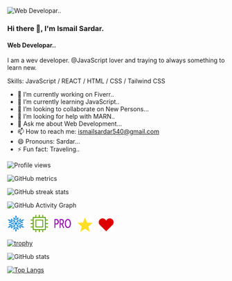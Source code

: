 ![Web Developar..](https://scontent.fjsr6-1.fna.fbcdn.net/v/t39.30808-6/306912864_1507410759694587_836567295354477058_n.png?_nc_cat=104&ccb=1-7&_nc_sid=e3f864&_nc_ohc=HuqMGo2pWAkAX-96LEi&_nc_ht=scontent.fjsr6-1.fna&oh=00_AT-Zd9uNiFWPhjaXEsSDIprdPpfSjIksgDPTigHZSRsYOQ&oe=632F5915)

### Hi there 👋, I'm Ismail Sardar.
#### Web Developar..
I am a wev developer. @JavaScript lover and traying to always something to learn new.

Skills: JavaScript / REACT / HTML / CSS / Tailwind CSS

- 🔭 I’m currently working on Fiverr.. 
- 🌱 I’m currently learning JavaScript.. 
- 👯 I’m looking to collaborate on New Persons... 
- 🤔 I’m looking for help with MARN.. 
- 💬 Ask me about Web Development... 
- 📫 How to reach me: ismailsardar540@gmail.com 
- 😄 Pronouns: Sardar... 
- ⚡ Fun fact: Traveling.. 


<!-- [<img src='https://cdn.jsdelivr.net/npm/simple-icons@3.0.1/icons/github.svg' alt='github' height='40'>](https://github.com/ismailsardar)  [<img src='https://cdn.jsdelivr.net/npm/simple-icons@3.0.1/icons/facebook.svg' alt='facebook' height='40'>](https://www.facebook.com/Ismail Sardar)  [<img src='https://cdn.jsdelivr.net/npm/simple-icons@3.0.1/icons/instagram.svg' alt='instagram' height='40'>](https://www.instagram.com/Ismail Sardar/)  [<img src='https://cdn.jsdelivr.net/npm/simple-icons@3.0.1/icons/codepen.svg' alt='codepen' height='40'>](https://codepen.io/@IsmailSardar)  [<img src='https://cdn.jsdelivr.net/npm/simple-icons@3.0.1/icons/stackoverflow.svg' alt='stackoverflow' height='40'>](https://stackoverflow.com/users/Sardar)  [<img src='https://cdn.jsdelivr.net/npm/simple-icons@3.0.1/icons/icloud.svg' alt='website' height='40'>](https://ismailsardar.netlify.app/)   -->

![Profile views](https://gpvc.arturio.dev/ismailsardar)

![GitHub metrics](https://metrics.lecoq.io/ismailsardar)  

![GitHub streak stats](https://github-readme-streak-stats.herokuapp.com/?user=ismailsardar)  

![GitHub Activity Graph](https://activity-graph.herokuapp.com/graph?username=ismailsardar)

<a href='https://archiveprogram.github.com/'><img src='https://raw.githubusercontent.com/acervenky/animated-github-badges/master/assets/acbadge.gif' width='40' height='40'></a> <a href='https://docs.github.com/en/developers'><img src='https://raw.githubusercontent.com/acervenky/animated-github-badges/master/assets/devbadge.gif' width='40' height='40'></a> <a href='https://github.com/pricing'><img src='https://raw.githubusercontent.com/acervenky/animated-github-badges/master/assets/pro.gif' width='40' height='40'></a> <a href='https://stars.github.com/'><img src='https://raw.githubusercontent.com/acervenky/animated-github-badges/master/assets/starbadge.gif' width='35' height='35'></a> <a href='https://docs.github.com/en/github/supporting-the-open-source-community-with-github-sponsors'><img src='https://raw.githubusercontent.com/acervenky/animated-github-badges/master/assets/sponsorbadge.gif' width='35' height='35'></a> 

[![trophy](https://github-profile-trophy.vercel.app/?username=ismailsardar)](https://github.com/ryo-ma/github-profile-trophy)

![GitHub stats](https://github-readme-stats.vercel.app/api?username=ismailsardar&show_icons=true&count_private=true)    

[![Top Langs](https://github-readme-stats.vercel.app/api/top-langs/?username=ismailsardar)](https://github.com/anuraghazra/github-readme-stats)
  

